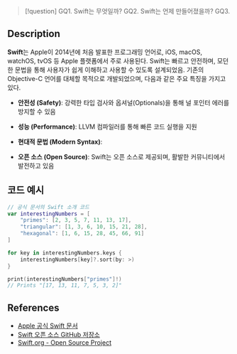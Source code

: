 >[!question]
>GQ1. Swift는 무엇일까?
>GQ2. Swift는 언제 만들어졌을까?
>GQ3. 

## Description

**Swift**는 Apple이 2014년에 처음 발표한 프로그래밍 언어로, iOS, macOS, watchOS, tvOS 등 Apple 플랫폼에서 주로 사용된다. Swift는 빠르고 안전하며, 모던한 문법을 통해 사용자가 쉽게 이해하고 사용할 수 있도록 설계되었음. 기존의 Objective-C 언어를 대체할 목적으로 개발되었으며, 다음과 같은 주요 특징을 가지고 있다.

- **안전성 (Safety)**: 강력한 타입 검사와 옵셔널(Optionals)을 통해 널 포인터 에러를 방지할 수 있음
    
- **성능 (Performance)**: LLVM 컴파일러를 통해 빠른 코드 실행을 지원
    
- **현대적 문법 (Modern Syntax)**:
    
- **오픈 소스 (Open Source)**: Swift는 오픈 소스로 제공되며, 활발한 커뮤니티에서 발전하고 있음


## 코드 예시
```swift
// 공식 문서의 Swift 소개 코드
var interestingNumbers = [
    "primes": [2, 3, 5, 7, 11, 13, 17],
    "triangular": [1, 3, 6, 10, 15, 21, 28],
    "hexagonal": [1, 6, 15, 28, 45, 66, 91]
]

for key in interestingNumbers.keys {
    interestingNumbers[key]?.sort(by: >)
}

print(interestingNumbers["primes"]!)
// Prints "[17, 13, 11, 7, 5, 3, 2]"

```

## References
- [Apple 공식 Swift 문서](https://developer.apple.com/documentation/swift)
- [Swift 오픈 소스 GitHub 저장소](https://github.com/apple/swift)
- [Swift.org - Open Source Project](https://swift.org/)